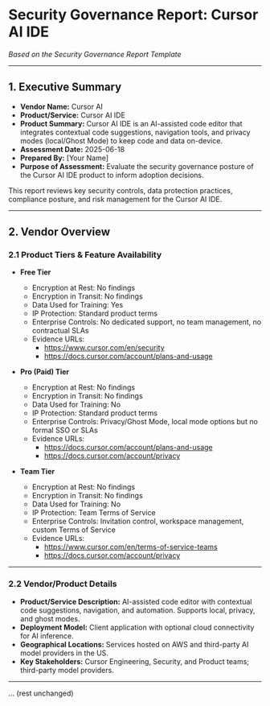 # Security Governance Report: Cursor AI IDE

*Based on the Security Governance Report Template*

---

## 1. Executive Summary

- **Vendor Name:** Cursor AI
- **Product/Service:** Cursor AI IDE
- **Product Summary:** Cursor AI IDE is an AI-assisted code editor that integrates contextual code suggestions, navigation tools, and privacy modes (local/Ghost Mode) to keep code and data on-device.
- **Assessment Date:** 2025-06-18
- **Prepared By:** [Your Name]
- **Purpose of Assessment:** Evaluate the security governance posture of the Cursor AI IDE product to inform adoption decisions.

This report reviews key security controls, data protection practices, compliance posture, and risk management for the Cursor AI IDE.

---

## 2. Vendor Overview

### 2.1 Product Tiers & Feature Availability

- **Free Tier**
  - Encryption at Rest: No findings
  - Encryption in Transit: No findings
  - Data Used for Training: Yes
  - IP Protection: Standard product terms
  - Enterprise Controls: No dedicated support, no team management, no contractual SLAs
  - Evidence URLs:
    - https://www.cursor.com/en/security
    - https://docs.cursor.com/account/plans-and-usage

- **Pro (Paid) Tier**
  - Encryption at Rest: No findings
  - Encryption in Transit: No findings
  - Data Used for Training: No
  - IP Protection: Standard product terms
  - Enterprise Controls: Privacy/Ghost Mode, local mode options but no formal SSO or SLAs
  - Evidence URLs:
    - https://docs.cursor.com/account/plans-and-usage
    - https://docs.cursor.com/account/privacy

- **Team Tier**
  - Encryption at Rest: No findings
  - Encryption in Transit: No findings
  - Data Used for Training: No
  - IP Protection: Team Terms of Service
  - Enterprise Controls: Invitation control, workspace management, custom Terms of Service
  - Evidence URLs:
    - https://www.cursor.com/en/terms-of-service-teams
    - https://docs.cursor.com/account/privacy

---

### 2.2 Vendor/Product Details

- **Product/Service Description:** AI-assisted code editor with contextual code suggestions, navigation, and automation. Supports local, privacy, and ghost modes.
- **Deployment Model:** Client application with optional cloud connectivity for AI inference.
- **Geographical Locations:** Services hosted on AWS and third-party AI model providers in the US.
- **Key Stakeholders:** Cursor Engineering, Security, and Product teams; third-party model providers.

---

... (rest unchanged)